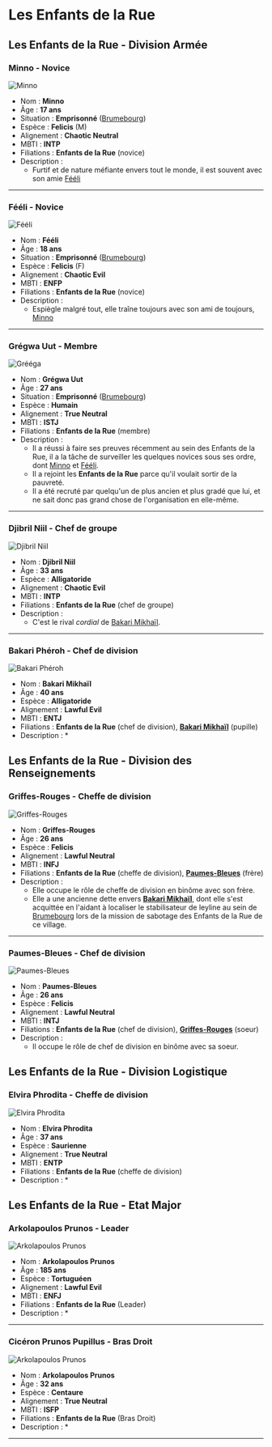 # Les Enfants de la Rue

## Les Enfants de la Rue - Division Armée

### Minno - Novice
![Minno](../../../_images/Minno.webp)
* Nom : **Minno**
* Âge : **17 ans**
* Situation : **Emprisonné** ([Brumebourg](../../VILLES/Brumebourg.md))
* Espèce : **Felicis** (M)
* Alignement : **Chaotic Neutral**
* MBTI : **INTP**
* Filiations : **Enfants de la Rue** (novice)
* Description : 
    * Furtif et de nature méfiante envers tout le monde, il est souvent avec son amie [Fééli](#fééli---novice)
---

### Fééli - Novice
![Fééli](../../../_images/Fééli.webp)
* Nom : **Fééli**
* Âge : **18 ans**
* Situation : **Emprisonné** ([Brumebourg](../../VILLES/Brumebourg.md))
* Espèce : **Felicis** (F)
* Alignement : **Chaotic Evil**
* MBTI : **ENFP**
* Filiations : **Enfants de la Rue** (novice)
* Description : 
    * Espiègle malgré tout, elle traîne toujours avec son ami de toujours, [Minno](#minno---novice)
---

### Grégwa Uut - Membre
![Grééga](../../../_images/bandit_ombre.webp)
* Nom : **Grégwa Uut**
* Âge : **27 ans**
* Situation : **Emprisonné** ([Brumebourg](../../VILLES/Brumebourg.md))
* Espèce : **Humain**
* Alignement : **True Neutral**
* MBTI : **ISTJ**
* Filiations : **Enfants de la Rue** (membre)
* Description : 
    * Il a réussi à faire ses preuves récemment au sein des Enfants de la Rue, il a la tâche de surveiller les quelques novices sous ses ordre, dont [Minno](#minno---novice) et [Fééli](#fééli---novice).
    * Il a rejoint les **Enfants de la Rue** parce qu'il voulait sortir de la pauvreté. 
    * Il a été recruté par quelqu'un de plus ancien et plus gradé que lui, et ne sait donc pas grand chose de l'organisation en elle-même.
    
---

### Djibril Niil - Chef de groupe
![Djibril Niil](../../../_images/djibril.webp)
* Nom : **Djibril Niil**
* Âge : **33 ans**
* Espèce : **Alligatoride**
* Alignement : **Chaotic Evil**
* MBTI : **INTP**
* Filiations : **Enfants de la Rue** (chef de groupe)
* Description : 
    * C'est le rival *cordial* de [Bakari Mikhaïl](#bakari-mikhaïl---chef-de-groupe).
    
---

### Bakari Phéroh - Chef de division
![Bakari Phéroh](../../../_images/bakari_pheroh.webp)
* Nom : **Bakari Mikhaïl**
* Âge : **40 ans**
* Espèce : **Alligatoride**
* Alignement : **Lawful Evil**
* MBTI : **ENTJ**
* Filiations : **Enfants de la Rue** (chef de division), [**Bakari Mikhaïl**](#bakari-mikhaïl---chef-de-groupe) (pupille)
* Description : 
    * 

## Les Enfants de la Rue - Division des Renseignements

### Griffes-Rouges - Cheffe de division
![Griffes-Rouges](../../../_images/griffes_rouges.webp)
* Nom : **Griffes-Rouges**
* Âge : **26 ans**
* Espèce : **Felicis**
* Alignement : **Lawful Neutral**
* MBTI : **INFJ**
* Filiations : **Enfants de la Rue** (cheffe de division), [**Paumes-Bleues**](#paumes-bleues---chef-de-division) (frère)
* Description : 
    * Elle occupe le rôle de cheffe de division en  binôme avec son frère.
    * Elle a une ancienne dette envers [**Bakari Mikhaïl**](#bakari-mikhaïl---chef-de-groupe), dont elle s'est acquittée en l'aidant à localiser le stabilisateur de leyline au sein de [Brumebourg](../../VILLES/Brumebourg.md) lors de la mission de sabotage des Enfants de la Rue de ce village.
    
---

### Paumes-Bleues - Chef de division
![Paumes-Bleues](../../../_images/paumes_bleues.webp)
* Nom : **Paumes-Bleues**
* Âge : **26 ans**
* Espèce : **Felicis**
* Alignement : **Lawful Neutral**
* MBTI : **INTJ**
* Filiations : **Enfants de la Rue** (chef de division), [**Griffes-Rouges**](#griffes-rouges---cheffe-de-division) (soeur)
* Description : 
    * Il occupe le rôle de chef de division en binôme avec sa soeur.

## Les Enfants de la Rue - Division Logistique

### Elvira Phrodita - Cheffe de division
![Elvira Phrodita](../../../_images/Elvira_Phrodita.webp)
* Nom : **Elvira Phrodita**
* Âge : **37 ans**
* Espèce : **Saurienne**
* Alignement : **True Neutral**
* MBTI : **ENTP**
* Filiations : **Enfants de la Rue** (cheffe de division)
* Description : 
    * 

## Les Enfants de la Rue - Etat Major

### Arkolapoulos Prunos - Leader
![Arkolapoulos Prunos](../../../_images/Arkolapoulos.png)
* Nom : **Arkolapoulos Prunos**
* Âge : **185 ans**
* Espèce : **Tortuguéen**
* Alignement : **Lawful Evil**
* MBTI : **ENFJ**
* Filiations : **Enfants de la Rue** (Leader)
* Description : 
    * 
    
---

### Cicéron Prunos Pupillus - Bras Droit
![Arkolapoulos Prunos](../../../_images/centaur_0.webp)
* Nom : **Arkolapoulos Prunos**
* Âge : **32 ans**
* Espèce : **Centaure**
* Alignement : **True Neutral**
* MBTI : **ISFP**
* Filiations : **Enfants de la Rue** (Bras Droit)
* Description : 
    * 
    
---
